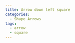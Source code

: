 ```yaml
---
title: Arrow down left square
categories:
  - Shape Arrows
tags:
  - arrow
  - square
---
```

